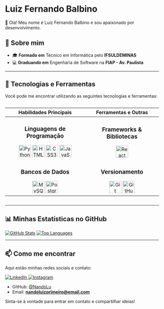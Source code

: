# Luiz Fernando Balbino

👋 Olá! Meu nome é Luiz Fernando Balbino e sou apaixonado por desenvolvimento.

## 📖 Sobre mim
- 🎓 **Formado em** Técnico em Informática pelo **IFSULDEMINAS**  
- 💻 **Graduando em** Engenharia de Software na **FIAP - Av. Paulista**  

---

## 🔧 Tecnologias e Ferramentas

Você pode me encontrar utilizando as seguintes tecnologias e ferramentas:

<div style="width: 100%; overflow-x: auto;">
  <table>
    <thead>
      <tr>
        <th align="center">Habilidades Principais</th>
        <th align="center">Ferramentas e Outras</th>
      </tr>
    </thead>
    <tbody>
      <tr>
        <td align="center">
          <h3>Linguagens de Programação</h3>
          <img src="https://cdn.jsdelivr.net/gh/devicons/devicon/icons/python/python-original.svg" alt="Python" width="40" height="40"/>
          <img src="https://cdn.jsdelivr.net/gh/devicons/devicon/icons/html5/html5-original.svg" alt="HTML5" width="40" height="40"/>
          <img src="https://cdn.jsdelivr.net/gh/devicons/devicon/icons/css3/css3-original.svg" alt="CSS3" width="40" height="40"/>
          <img src="https://cdn.jsdelivr.net/gh/devicons/devicon/icons/javascript/javascript-original.svg" alt="JavaScript" width="40" height="40"/>
        </td>
        <td align="center">
          <h3>Frameworks & Bibliotecas</h3>
          <img src="https://cdn.jsdelivr.net/gh/devicons/devicon/icons/react/react-original.svg" alt="React" width="40" height="40"/>
        </td>
      </tr>
      <tr>
        <td align="center">
          <h3>Bancos de Dados</h3>
          <img src="https://cdn.jsdelivr.net/gh/devicons/devicon/icons/mysql/mysql-original.svg" alt="MySQL" width="40" height="40"/>
          <img src="https://cdn.jsdelivr.net/gh/devicons/devicon/icons/postgresql/postgresql-original.svg" alt="PostgreSQL" width="40" height="40"/>
        </td>
        <td align="center">
          <h3>Versionamento</h3>
          <img src="https://cdn.jsdelivr.net/gh/devicons/devicon/icons/git/git-original.svg" alt="Git" width="40" height="40"/>
          <img src="https://cdn.jsdelivr.net/gh/devicons/devicon/icons/github/github-original.svg" alt="GitHub" width="40" height="40"/>
        </td>
      </tr>
    </tbody>
  </table>
</div>

---

## 📊 Minhas Estatísticas no GitHub

[![GitHub Stats](https://github-readme-stats.vercel.app/api?username=NandoLu&show_icons=true&theme=dark)](https://github.com/NandoLu)
[![Top Languages](https://github-readme-stats.vercel.app/api/top-langs/?username=NandoLu&layout=compact&theme=dark)](https://github.com/NandoLu)

---

## 📫 Como me encontrar

Aqui estão minhas redes sociais e contato:

<p align="left">
  <a href="https://www.linkedin.com/in/luiz-fernando-balbino-2336a1349/" target="_blank">
    <img src="https://img.shields.io/badge/LinkedIn-0077B5?style=for-the-badge&logo=linkedin&logoColor=white" alt="LinkedIn">
  </a>
  <a href="https://www.instagram.com/SEU_USUARIO_DO_INSTAGRAM/" target="_blank">
    <img src="https://img.shields.io/badge/Instagram-E4405F?style=for-the-badge&logo=instagram&logoColor=white" alt="Instagram">
  </a>
</p>

- GitHub: [@NandoLu](https://github.com/NandoLu)
- Email: **nandoluizprimeiro@email.com**

Sinta-se à vontade para entrar em contato e compartilhar ideias!

